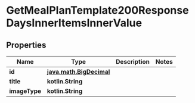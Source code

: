 
# GetMealPlanTemplate200ResponseDaysInnerItemsInnerValue

## Properties
Name | Type | Description | Notes
------------ | ------------- | ------------- | -------------
**id** | [**java.math.BigDecimal**](java.math.BigDecimal.md) |  | 
**title** | **kotlin.String** |  | 
**imageType** | **kotlin.String** |  | 



